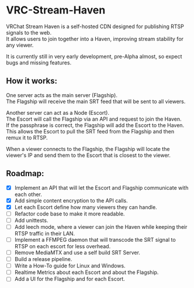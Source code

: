# VRC-Stream-Haven

VRChat Stream Haven is a self-hosted CDN designed for publishing RTSP signals to the web. </br>
It allows users to join together into a Haven, improving stream stability for any viewer. </br>

It is currently still in very early development, pre-Alpha almost, so expect bugs and missing features. </br>

## How it works:

One server acts as the main server (Flagship). </br>
The Flagship will receive the main SRT feed that will be sent to all viewers. </br>

Another server can act as a Node (Escort). </br>
The Escort will call the Flagship via an API and request to join the Haven. </br>
If the passphrase is correct, the Flagship will add the Escort to the Haven. </br>
This allows the Escort to pull the SRT feed from the Flagship and then remux it to RTSP. </br>

When a viewer connects to the Flagship, the Flagship will locate the viewer's IP and send them to the Escort that is
closest to the viewer. </br>

## Roadmap:

- [x] Implement an API that will let the Escort and Flagship communicate with each other.
- [x] Add simple content encryption to the API calls.
- [x] Let each Escort define how many viewers they can handle.
- [ ] Refactor code base to make it more readable.
- [ ] Add unittests.
- [ ] Add leech mode, where a viewer can join the Haven while keeping their RTSP traffic in their LAN.
- [ ] Implement a FFMPEG daemon that will transcode the SRT signal to RTSP on each escort for less overhead.
- [ ] Remove MediaMTX and use a self build SRT Server.
- [ ] Build a release pipeline.
- [ ] Write a How-To guide for Linux and Windows.
- [ ] Realtime Metrics about each Escort and about the Flagship.
- [ ] Add a UI for the Flagship and for each Escort.

